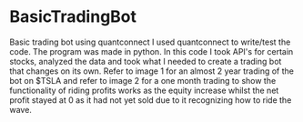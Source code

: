 # BasicTradingBot
Basic trading bot using quantconnect
I used quantconnect to write/test the code. The program was made in python. In this code I took API's for
certain stocks, analyzed the data and took what I needed to create a trading bot that changes on its own.
Refer to image 1 for an almost 2 year trading of the bot on $TSLA and refer to image 2 for a one month trading
to show the functionality of riding profits works as the equity increase whilst the net profit stayed at 0 as it had not yet sold
due to it recognizing how to ride the wave.
